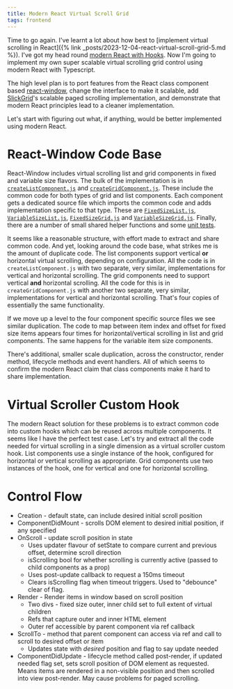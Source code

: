 ```yaml
---
title: Modern React Virtual Scroll Grid
tags: frontend
---
```


Time to go again. I've learnt a lot about how best to [implement virtual scrolling in React]({% link _posts/2023-12-04-react-virtual-scroll-grid-5.md %}). I've got my head round [modern React with Hooks](/_posts/2024-01-15-modern-react-with-hooks.md). Now I'm going to implement my own super scalable virtual scrolling grid control using modern React with Typescript.

The high level plan is to port features from the React class component based [react-window](https://github.com/bvaughn/react-window), change the interface to make it scalable, add [SlickGrid](https://github.com/6pac/SlickGrid)'s scalable paged scrolling implementation, and demonstrate that modern React principles lead to a cleaner implementation. 

Let's start with figuring out what, if anything, would be better implemented using modern React.

# React-Window Code Base

React-Window includes virtual scrolling list and grid components in fixed and variable size flavors. The bulk of the implementation is in [`createListComponent.js`](https://github.com/bvaughn/react-window/blob/master/src/createListComponent.js) and [`createGridComponent.js`](https://github.com/bvaughn/react-window/blob/master/src/createGridComponent.js). These include the common code for both types of grid and list components. Each component gets a dedicated source file which imports the common code and adds implementation specific to that type. These are [`FixedSizeList.js`](https://github.com/bvaughn/react-window/blob/master/src/FixedSizeList.js), [`VariableSizeList.js`](https://github.com/bvaughn/react-window/blob/master/src/VariableSizeList.js), [`FixedSizeGrid.js`](https://github.com/bvaughn/react-window/blob/master/src/FixedSizeGrid.js) and [`VariableSizeGrid.js`](https://github.com/bvaughn/react-window/blob/master/src/VariableSizeGrid.js). Finally, there are a number of small shared helper functions and some [unit tests](https://github.com/bvaughn/react-window/tree/master/src/__tests__).

It seems like a reasonable structure, with effort made to extract and share common code. And yet, looking around the code base, what strikes me is the amount of duplicate code. The list components support vertical **or** horizontal virtual scrolling, depending on configuration. All the code is in `createListComponent.js` with two separate, very similar, implementations for vertical and horizontal scrolling. The grid components need to support vertical **and** horizontal scrolling. All the code for this is in `createGridComponent.js` with another two separate, very similar, implementations for vertical and horizontal scrolling. That's four copies of essentially the same functionality.

If we move up a level to the four component specific source files we see similar duplication. The code to map between item index and offset for fixed size items appears four times for horizontal/vertical scrolling in list and grid components. The same happens for the variable item size components. 

There's additional, smaller scale duplication, across the constructor, render method, lifecycle methods and event handlers. All of which seems to confirm the modern React claim that class components make it hard to share implementation. 

# Virtual Scroller Custom Hook

The modern React solution for these problems is to extract common code into custom hooks which can be reused across multiple components. It seems like I have the perfect test case. Let's try and extract all the code needed for virtual scrolling in a single dimension as a virtual scroller custom hook. List components use a single instance of the hook, configured for horizontal or vertical scrolling as appropriate. Grid components use two instances of the hook, one for vertical and one for horizontal scrolling. 

# Control Flow

* Creation - default state, can include desired initial scroll position
* ComponentDidMount - scrolls DOM element to desired initial position, if any specified
* OnScroll - update scroll position in state
    * Uses updater flavour of setState to compare current and previous offset, determine scroll direction
    * isScrolling bool for whether scrolling is currently active (passed to child components as a prop)
    * Uses post-update callback to request a 150ms timeout
    * Clears isScrolling flag when timeout triggers. Used to "debounce" clear of flag. 
* Render - Render items in window based on scroll position
    * Two divs - fixed size outer, inner child set to full extent of virtual children
    * Refs that capture outer and inner HTML element
    * Outer ref accessible by parent component via ref callback
* ScrollTo - method that parent component can access via ref and call to scroll to desired offset or item
    * Updates state with *desired* position and flag to say update needed
* ComponentDidUpdate - lifecycle method called post-render, if updated needed flag set, sets scroll position of DOM element as requested. Means items are rendered in a non-visible position and then scrolled into view post-render. May cause problems for paged scrolling. 